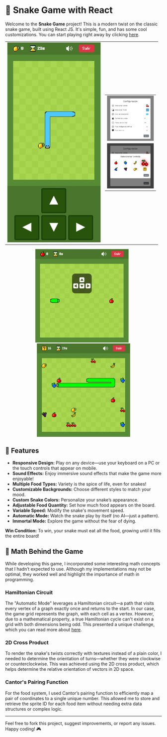 # 🐍 Snake Game with React

Welcome to the **Snake Game** project! This is a modern twist on the classic snake game, built using React JS. It's simple, fun, and has some cool customizations. You can start playing right away by clicking [here](https://eulogioqt.github.io/snake-game).

<table>
  <tr>
    <td>
      <img src="public/images/mobileGame.jpg" alt="Mobile Game Screenshot" width="300" />
    </td>
    <td>
      <table>
        <tr>
          <td><img src="public/images/configMenu.jpg" alt="Config Menu Screenshot" width="150" /></td>
        </tr>
        <tr>
          <td><img src="public/images/selectFoodMenu.jpg" alt="Select Food Menu Screenshot" width="150" /></td>
        </tr>
      </table>
    </td>
  </tr>
</table>

<p align="center">
  <img src="public/images/normalGame.jpg" alt="Normal Game Screenshot" width="300" style="margin-right: 10px;" />
  <img src="public/images/randomFoodGame.jpg" alt="Random Food Game Screenshot" width="300" />
</p>


## 🚀 Features

- **Responsive Design:** Play on any device—use your keyboard on a PC or the touch controls that appear on mobile.
- **Sound Effects:** Enjoy immersive sound effects that make the game more enjoyable!
- **Multiple Food Types:** Variety is the spice of life, even for snakes!
- **Customizable Backgrounds:** Choose different styles to match your mood.
- **Custom Snake Colors:** Personalize your snake’s appearance.
- **Adjustable Food Quantity:** Set how much food appears on the board.
- **Variable Speed:** Modify the snake's movement speed.
- **Automatic Mode:** Watch the snake play by itself (no AI—just a pattern).
- **Immortal Mode:** Explore the game without the fear of dying.

**Win Condition:** To win, your snake must eat all the food, growing until it fills the entire board!

## 🧠 Math Behind the Game

While developing this game, I incorporated some interesting math concepts that I hadn’t expected to use. Although my implementations may not be optimal, they worked well and highlight the importance of math in programming.

### Hamiltonian Circuit
The "Automatic Mode" leverages a Hamiltonian circuit—a path that visits every vertex of a graph exactly once and returns to the start. In our case, the game grid represents the graph, with each cell as a vertex. However, due to a mathematical property, a true Hamiltonian cycle can't exist on a grid with both dimensions being odd. This presented a unique challenge, which you can read more about [here](https://math.stackexchange.com/questions/3644957/why-theres-no-hamiltonian-cycle-for-a-grid-where-m-and-n-are-odd).

### 2D Cross Product
To render the snake's twists correctly with textures instead of a plain color, I needed to determine the orientation of turns—whether they were clockwise or counterclockwise. This was achieved using the 2D cross product, which helps determine the relative orientation of vectors in 2D space.

### Cantor's Pairing Function
For the food system, I used Cantor’s pairing function to efficiently map a pair of coordinates to a single unique number. This allowed me to store and retrieve the sprite ID for each food item without needing extra data structures or complex logic.

---

Feel free to fork this project, suggest improvements, or report any issues. Happy coding! 🎮
